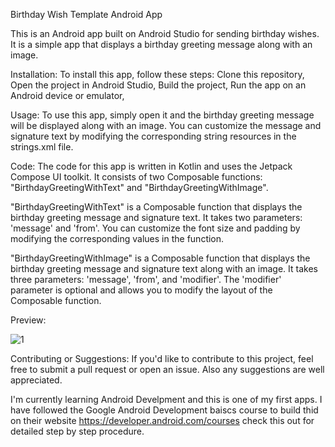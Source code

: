 Birthday Wish Template Android App

This is an Android app built on Android Studio for sending birthday wishes. It is a simple app that displays a birthday greeting message along with an image.

Installation:
To install this app, follow these steps:
Clone this repository,
Open the project in Android Studio,
Build the project,
Run the app on an Android device or emulator,

Usage:
To use this app, simply open it and the birthday greeting message will be displayed along with an image. You can customize the message and signature text by modifying the corresponding string resources in the strings.xml file.

Code:
The code for this app is written in Kotlin and uses the Jetpack Compose UI toolkit. It consists of two Composable functions: "BirthdayGreetingWithText" and "BirthdayGreetingWithImage".

"BirthdayGreetingWithText" is a Composable function that displays the birthday greeting message and signature text. It takes two parameters: 'message' and 'from'. You can customize the font size and padding by modifying the corresponding values in the function.

"BirthdayGreetingWithImage" is a Composable function that displays the birthday greeting message and signature text along with an image. It takes three parameters: 'message', 'from', and 'modifier'. The 'modifier' parameter is optional and allows you to modify the layout of the Composable function.

Preview:

![1](https://user-images.githubusercontent.com/118567905/235320939-27e35482-208e-4f01-85d8-9cd76784974b.png)


Contributing or Suggestions:
If you'd like to contribute to this project, feel free to submit a pull request or open an issue. Also any suggestions are well appreciated.

I'm currently learning Android Develpment and this is one of my first apps. I have followed the Google Android Development baiscs course to build thid on their website https://developer.android.com/courses check this out for detailed step by step procedure.
